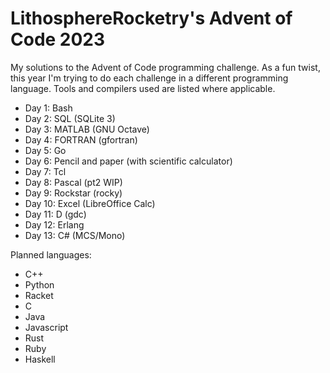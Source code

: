 # LithosphereRocketry's Advent of Code 2023

My solutions to the Advent of Code programming challenge. As a fun twist, this
year I'm trying to do each challenge in a different programming language. Tools
and compilers used are listed where applicable.

* Day 1: Bash
* Day 2: SQL (SQLite 3)
* Day 3: MATLAB (GNU Octave)
* Day 4: FORTRAN (gfortran)
* Day 5: Go
* Day 6: Pencil and paper (with scientific calculator)
* Day 7: Tcl
* Day 8: Pascal (pt2 WIP)
* Day 9: Rockstar (rocky)
* Day 10: Excel (LibreOffice Calc)
* Day 11: D (gdc)
* Day 12: Erlang
* Day 13: C# (MCS/Mono)

Planned languages:
* C++
* Python
* Racket
* C
* Java
* Javascript
* Rust
* Ruby
* Haskell
